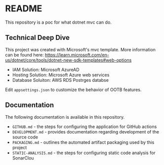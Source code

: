 # README

This repository is a poc for what dotnet mvc can do. 

## Technical Deep Dive

This project was created with Microsoft's mvc template. More information can be found here: https://learn.microsoft.com/en-us/dotnet/core/tools/dotnet-new-sdk-templates#web-options

* IAM Solution: Microsoft AzureAD
* Hosting Solution: Microsoft Azure web services
* Database Soluiton: AWS RDS Postrges databse

Edit `appsettings.json` to customize the behavior of OOTB features.

## Documentation

The following documentation is available in this repository.

* `GITHUB.md` - the steps for configuring the application for GitHub actions
* `DEVELOPMENT.md` - provides documentation regarding development of the source code
* `PACKAGING.md` - outlines the automated artifact packaging used by this project
* `STATIC-ANALYSIS.md` - the steps for configuring static code analysis for SonarClou
